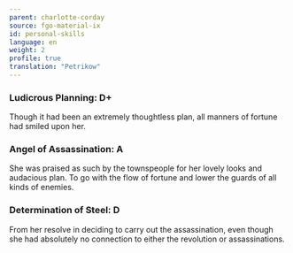 ```yaml
---
parent: charlotte-corday
source: fgo-material-ix
id: personal-skills
language: en
weight: 2
profile: true
translation: "Petrikow"
---
```


### Ludicrous Planning: D+

Though it had been an extremely thoughtless plan, all manners of fortune had smiled upon her.

### Angel of Assassination: A

She was praised as such by the townspeople for her lovely looks and audacious plan.
To go with the flow of fortune and lower the guards of all kinds of enemies.

### Determination of Steel: D

From her resolve in deciding to carry out the assassination, even though she had absolutely no connection to either the revolution or assassinations.
